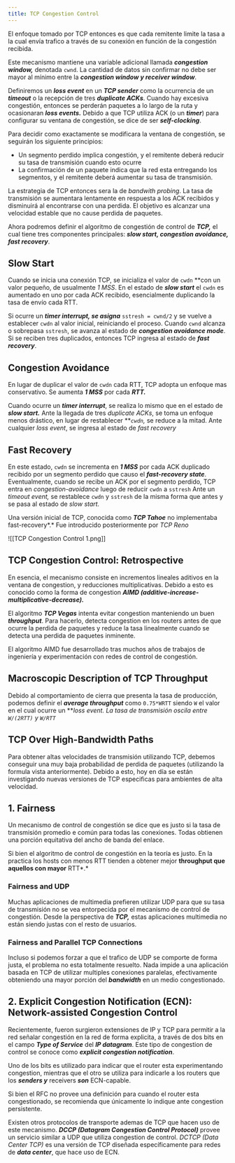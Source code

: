 ```yaml
---
title: TCP Congestion Control
---
```


El enfoque tomado por TCP entonces es que cada remitente limite la tasa a la cual envía trafico a través de su conexión en función de la congestión recibida.

Este mecanismo mantiene una variable adicional llamada ***congestion window,*** denotada `cwnd`. La cantidad de datos sin confirmar no debe ser mayor al mínimo entre la ***congestion window y receiver window***.

Definiremos un ***loss event*** en un ***TCP sender*** como la ocurrencia de un ***timeout*** o la recepción de tres ***duplicate ACKs***. Cuando hay excesiva congestión, entonces se perderán paquetes a lo largo de la ruta y ocasionaran ***loss events.*** Debido a que TCP utiliza ACK (o un ***timer***) para configurar su ventana de congestión, se dice de ser ***self-clocking***.

Para decidir como exactamente se modificara la ventana de congestión, se seguirán los siguiente principios:

- Un segmento perdido implica congestión, y el remitente deberá reducir su tasa de transmisión cuando esto ocurre
- La confirmación de un paquete indica que la red esta entregando los segmentos, y el remitente deberá aumentar su tasa de transmisión.

La estrategia de TCP entonces sera la de *bandwith probing*. La tasa de transmisión se aumentara lentamente en respuesta a los ACK recibidos y disminuirá al encontrarse con una perdida. El objetivo es alcanzar una velocidad estable que no cause perdida de paquetes.

Ahora podremos definir el algoritmo de congestión de control de ***TCP,*** el cual tiene tres componentes principales: ***slow start, congestion avoidance, fast recovery***.

## Slow Start

Cuando se inicia una conexión TCP, se inicializa el valor de `cwdn` **con un valor pequeño, de usualmente *1 MSS*. En el estado de ***slow start*** el `cwdn` es aumentado en uno por cada ACK recibido, esencialmente duplicando la tasa de envío cada RTT.

Si ocurre un ***timer interrupt, se asigna*** `sstresh = cwnd/2` y se vuelve a establecer `cwdn` al valor inicial, reiniciando el proceso. Cuando `cwnd` alcanza o sobrepasa `sstresh`, se avanza al estado de ***congestion avoidance mode***. Si se reciben tres duplicados, entonces TCP ingresa al estado de ***fast recovery***.

## Congestion Avoidance

En lugar de duplicar el valor de `cwdn` cada RTT, TCP adopta un enfoque mas conservativo. Se aumenta ***1 MSS*** por cada ***RTT.***

Cuando ocurre un ***timer interrupt***, se realiza lo mismo que en el estado de ***slow start.*** Ante la llegada de tres *duplicate ACKs*, se toma un enfoque menos drástico, en lugar de restablecer ***`cwdn`,* se reduce a la mitad. Ante cualquier *loss event*, se ingresa al estado de *fast recovery*

## Fast Recovery

En este estado, `cwdn` se incrementa en ***1 MSS*** por cada ACK duplicado recibido por un segmento perdido que causo el ***fast-recovery state***. Eventualmente, cuando se recibe un ACK por el segmento perdido, TCP entra en *congestion-avoidance* luego de reducir `cwdn` a `sstresh` Ante un *timeout event,* se restablece `cwdn` y `sstresh` de la misma forma que antes y se pasa al estado de *slow start.*

Una versión inicial de TCP, conocida como ***TCP Tahoe*** no implementaba fast-recovery*.* Fue introducido posteriormente por *TCP Reno*

![[TCP Congestion Control 1.png]]

## TCP Congestion Control: Retrospective

En esencia, el mecanismo consiste en incrementos lineales aditivos en la ventana de congestion, y reducciones multiplicativas. Debido a esto es conocido como la forma de congestion ***AIMD (additive-increase-multiplicative-decrease).***

El algoritmo ***TCP Vegas*** intenta evitar congestion manteniendo un buen ***throughput***. Para hacerlo, detecta congestion en los routers antes de que ocurre la perdida de paquetes y reduce la tasa linealmente cuando se detecta una perdida de paquetes inminente.

El algoritmo AIMD fue desarrollado tras muchos años de trabajos de ingeniería y experimentación con redes de control de congestión.

## Macroscopic Description of TCP Throughput

Debido al comportamiento de cierra que presenta la tasa de producción, podemos definir el ***average throughput*** como `0.75*WRTT` siendo `W` el valor en el cual ocurre un ***loss event. La tasa de transmisión oscila entre `W/(2RTT)` y `W/RTT`*

## TCP Over High-Bandwidth Paths

Para obtener altas velocidades de transmisión utilizando TCP, debemos conseguir una muy baja probabilidad de perdida de paquetes (utilizando la formula vista anteriormente). Debido a esto, hoy en día se están investigando nuevas versiones de TCP especificas para ambientes de alta velocidad.

## 1. Fairness

Un mecanismo de control de congestión se dice que es justo si la tasa de transmisión promedio e común para todas las conexiones. Todas obtienen una porción equitativa del ancho de banda del enlace.

Si bien el algoritmo de control de congestión en la teoría es justo. En la practica los hosts con menos RTT tienden a obtener mejor **throughput que aquellos con mayor** RTT*.*

### Fairness and UDP

Muchas aplicaciones de multimedia prefieren utilizar UDP para que su tasa de transmisión no se vea entorpecida por el mecanismo de control de congestión. Desde la perspectiva de ***TCP,*** estas aplicaciones multimedia no están siendo justas con el resto de usuarios.

### Fairness and Parallel TCP Connections

Incluso si podemos forzar a que el trafico de UDP se comporte de forma justa, el problema no esta totalmente resuelto. Nada impide a una aplicación basada en TCP de utilizar multiples conexiones paralelas, efectivamente obteniendo una mayor porción del ***bandwidth*** en un medio congestionado.

## 2. Explicit Congestion Notification (ECN): Network-assisted Congestion Control

Recientemente, fueron surgieron extensiones de IP y TCP para permitir a la red señalar congestión en la red de forma explicita, a través de dos bits en el campo ***Type of Service*** del ***IP datagram***. Este tipo de congestion de control se conoce como ***explicit congestion notification***.

Uno de los bits es utilizado para indicar que el router esta experimentando congestion, mientras que el otro se utiliza para indicarle a los routers que los ***senders y*** receivers ***son*** ECN-capable.

Si bien el RFC no provee una definición para cuando el router esta congestionado, se recomienda que únicamente lo indique ante congestion persistente.

Existen otros protocolos de transporte ademas de TCP que hacen uso de este mecanismo. ***DCCP (Datagram Congestion Control Protocol)*** provee un servicio similar a UDP que utiliza congestion de control. *DCTCP (Data Center TCP)* es una versión de TCP diseñada específicamente para redes de ***data center***, que hace uso de ECN.
